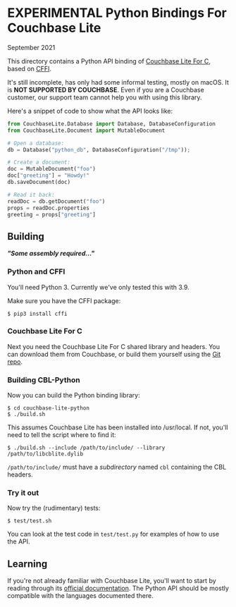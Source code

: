 # EXPERIMENTAL Python Bindings For Couchbase Lite

September 2021

This directory contains a Python API binding of [Couchbase Lite For C][CBL_C], based on [CFFI][CFFI].

It's still incomplete, has only had some informal testing, mostly on macOS. It is **NOT SUPPORTED BY COUCHBASE**. Even if you are a Couchbase customer, our support team cannot help you with using this library.

Here's a snippet of code to show what the API looks like:

```python
from CouchbaseLite.Database import Database, DatabaseConfiguration
from CouchbaseLite.Document import MutableDocument

# Open a database:
db = Database("python_db", DatabaseConfiguration("/tmp"));

# Create a document:
doc = MutableDocument("foo")
doc["greeting"] = "Howdy!"
db.saveDocument(doc)

# Read it back:
readDoc = db.getDocument("foo")
props = readDoc.properties
greeting = props["greeting"]
```


## Building

**_"Some assembly required..."_**

### Python and CFFI

You'll need Python 3. Currently we've only tested this with 3.9.

Make sure you have the CFFI package:

    $ pip3 install cffi

### Couchbase Lite For C

Next you need the Couchbase Lite For C shared library and headers. You can download them from Couchbase, or build them yourself using the [Git repo][CBL_C].

### Building CBL-Python

Now you can build the Python binding library:

    $ cd couchbase-lite-python
    $ ./build.sh

This assumes Couchbase Lite has been installed into /usr/local. If not, you'll need to tell the script where to find it:

    $ ./build.sh --include /path/to/include/ --library /path/to/libcblite.dylib

`/path/to/include/` must have a _subdirectory_ named `cbl` containing the CBL headers.

### Try it out

Now try the (rudimentary) tests:

    $ test/test.sh

You can look at the test code in `test/test.py` for examples of how to use the API.

## Learning

If you're not already familiar with Couchbase Lite, you'll want to start by reading through its
[official documentation][CBLDOCS]. The Python API should be mostly compatible with the languages documented there.


[CBL]: https://www.couchbase.com/products/lite
[CBL_C]: https://github.com/couchbaselabs/couchbase-lite-C
[CFFI]: https://cffi.readthedocs.io/en/latest/index.html
[CBLDOCS]: https://docs.couchbase.com/couchbase-lite/current/introduction.html
[FLEECE]: https://github.com/couchbaselabs/fleece/wiki/Using-Fleece

